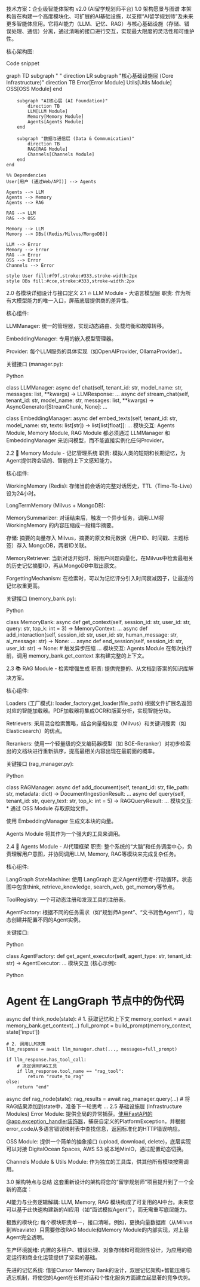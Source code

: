 技术方案：企业级智能体架构 v2.0 (AI留学规划师平台)
1.0 架构愿景与图谱
本架构旨在构建一个高度模块化、可扩展的AI基础设施，以支撑“AI留学规划师”及未来更多智能体应用。它将AI能力（LLM、记忆、RAG）与核心基础设施（存储、错误处理、通信）分离，通过清晰的接口进行交互，实现最大限度的灵活性和可维护性。

核心架构图:

Code snippet

graph TD
subgraph " "
direction LR
subgraph "核心基础设施层 (Core Infrastructure)"
direction TB
Error[Error Module]
Utils[Utils Module]
OSS[OSS Module]
end

        subgraph "AI核心层 (AI Foundation)"
            direction TB
            LLM[LLM Module]
            Memory[Memory Module]
            Agents[Agents Module]
        end

        subgraph "数据与通信层 (Data & Communication)"
            direction TB
            RAG[RAG Module]
            Channels[Channels Module]
        end
    end

    %% Dependencies
    User[用户 (通过Web/API)] --> Agents

    Agents --> LLM
    Agents --> Memory
    Agents --> RAG

    RAG --> LLM
    RAG --> OSS

    Memory --> LLM
    Memory --> DBs[(Redis/Milvus/MongoDB)]

    LLM --> Error
    Memory --> Error
    RAG --> Error
    OSS --> Error
    Channels --> Error

    style User fill:#f9f,stroke:#333,stroke-width:2px
    style DBs fill:#cce,stroke:#333,stroke-width:2px

2.0 各模块详细设计与接口定义
2.1 🔥 LLM Module - 大语言模型层
职责: 作为所有大模型能力的唯一入口，屏蔽底层提供商的差异性。

核心组件:

LLMManager: 统一的管理器，实现动态路由、负载均衡和故障转移。

EmbeddingManager: 专用的嵌入模型管理器。

Provider: 每个LLM服务的具体实现（如OpenAIProvider, OllamaProvider）。

关键接口 (manager.py):

Python

class LLMManager:
async def chat(self, tenant_id: str, model_name: str, messages: list, **kwargs) -> LLMResponse: ...
async def stream_chat(self, tenant_id: str, model_name: str, messages: list, **kwargs) -> AsyncGenerator[StreamChunk, None]: ...

class EmbeddingManager:
async def embed_texts(self, tenant_id: str, model_name: str, texts: list[str]) -> list[list[float]]: ...
模块交互: Agents Module, Memory Module, RAG Module 都必须通过 LLMManager 和 EmbeddingManager 来访问模型，而不能直接实例化任何Provider。

2.2 🧠 Memory Module - 记忆管理系统
职责: 模拟人类的短期和长期记忆，为Agent提供跨会话的、智能的上下文感知能力。

核心组件:

WorkingMemory (Redis): 存储当前会话的完整对话历史，TTL（Time-To-Live）设为24小时。

LongTermMemory (Milvus + MongoDB):

MemorySummarizer: 对话结束后，触发一个异步任务，调用LLM将 WorkingMemory 的内容压缩成一段精华摘要。

存储: 摘要的向量存入 Milvus，摘要的原文和元数据（用户ID、时间戳、主题标签）存入 MongoDB，两者ID关联。

MemoryRetriever: 当新对话开始时，将用户问题向量化，在Milvus中检索最相关的历史记忆摘要ID，再从MongoDB中取出原文。

ForgettingMechanism: 在检索时，可以为记忆评分引入时间衰减因子，让最近的记忆权重更高。

关键接口 (memory_bank.py):

Python

class MemoryBank:
async def get_context(self, session_id: str, user_id: str, query: str, top_k: int = 3) -> MemoryContext: ...
async def add_interaction(self, session_id: str, user_id: str, human_message: str, ai_message: str) -> None: ...
async def end_session(self, session_id: str, user_id: str) -> None: # 触发异步压缩
...
模块交互: Agents Module 在每次执行前，调用 memory_bank.get_context 来构建完整的上下文。

2.3 📚 RAG Module - 检索增强生成
职责: 提供完整的、从文档到答案的知识库解决方案。

核心组件:

Loaders (工厂模式): loader_factory.get_loader(file_path) 根据文件扩展名返回对应的智能加载器。PDF加载器将集成OCR和版面分析，实现智能分块。

Retrievers: 采用混合检索策略，结合向量相似度（Milvus）和关键词搜索（如Elasticsearch）的优点。

Rerankers: 使用一个轻量级的交叉编码器模型（如 BGE-Reranker）对初步检索出的文档块进行重新排序，提高最相关内容出现在最前面的概率。

关键接口 (rag_manager.py):

Python

class RAGManager:
async def add_document(self, tenant_id: str, file_path: str, metadata: dict) -> DocumentIngestionResult: ...
async def query(self, tenant_id: str, query_text: str, top_k: int = 5) -> RAGQueryResult: ...
模块交互: \* 通过 OSS Module 存取原始文件。

使用 EmbeddingManager 生成文本块的向量。

Agents Module 将其作为一个强大的工具来调用。

2.4 🤖 Agents Module - AI代理框架
职责: 整个系统的“大脑”和任务调度中心，负责理解用户意图，并协同调用LLM, Memory, RAG等模块来完成复杂任务。

核心组件:

LangGraph StateMachine: 使用 LangGraph 定义Agent的思考-行动循环。状态图中包含think, retrieve_knowledge, search_web, get_memory等节点。

ToolRegistry: 一个可动态注册和发现工具的注册表。

AgentFactory: 根据不同的任务需求（如“规划师Agent”、“文书润色Agent”），动态创建并配置不同的Agent实例。

关键接口:

Python

class AgentFactory:
def get_agent_executor(self, agent_type: str, tenant_id: str) -> AgentExecutor: ...
模块交互 (核心示例):

Python

# Agent 在 LangGraph 节点中的伪代码

async def think_node(state): # 1. 获取记忆和上下文
memory_context = await memory_bank.get_context(...)
full_prompt = build_prompt(memory_context, state['input'])

    # 2. 调用LLM决策
    llm_response = await llm_manager.chat(..., messages=full_prompt)

    if llm_response.has_tool_call:
        # 决定调用RAG工具
        if llm_response.tool_name == "rag_tool":
            return "route_to_rag"
    else:
        return "end"

async def rag_node(state):
rag_results = await rag_manager.query(...) # 将RAG结果添加到state中，准备下一轮思考
...
2.5 基础设施层 (Infrastructure Modules)
Error Module: 提供全局的异常捕获。使用FastAPI的@app.exception_handler装饰器，捕获自定义的PlatformException，并根据error_code从多语言错误映射表中查找信息，返回标准化的HTTP错误响应。

OSS Module: 提供一个简单的抽象接口 (upload, download, delete)，底层实现可以对接 DigitalOcean Spaces, AWS S3 或本地MinIO，通过配置动态切换。

Channels Module & Utils Module: 作为独立的工具库，供其他所有模块按需调用。

3.0 架构特点与总结
这套重新设计的架构将您的“留学规划师”项目提升到了一个全新的高度：

AI能力与业务逻辑解耦: LLM, Memory, RAG 模块构成了可复用的AI中台。未来您可以基于此快速构建新的AI应用（如“面试模拟Agent”），而无需重写底层能力。

极致的模块化: 每个模块职责单一，接口清晰。例如，更换向量数据库（从Milvus到Weaviate）只需要修改RAG Module和Memory Module的内部实现，对上层Agent完全透明。

生产环境就绪: 内置的多租户、错误处理、对象存储和可观测性设计，为应用的稳定运行和商业化运营提供了坚实的基础。

先进的记忆系统: 借鉴Cursor Memory Bank的设计，双层记忆架构+智能压缩与遗忘机制，将使您的Agent在长程对话和个性化服务方面建立起显著的竞争优势。
